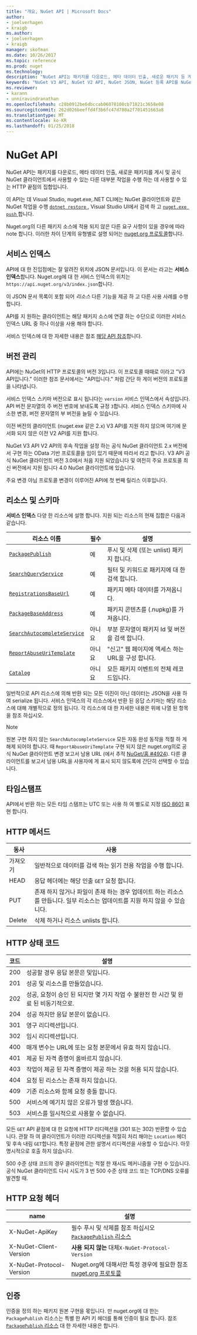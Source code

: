 ```yaml
---
title: "개요, NuGet API | Microsoft Docs"
author:
- joelverhagen
- kraigb
ms.author:
- joelverhagen
- kraigb
manager: skofman
ms.date: 10/26/2017
ms.topic: reference
ms.prod: nuget
ms.technology: 
description: "NuGet API는 패키지를 다운로드, 메타 데이터 인출, 새로운 패키지 등 게시를 사용할 수 있는 HTTP 끝점의 집합입니다."
keywords: "NuGet V3 API, NuGet V2 API, NuGet JSON, NuGet 등록 API를 NuGet API 플랫 컨테이너, NuGet nupkg API, NuGet 메타 데이터 API, NuGet 검색 API, NuGet 푸시 API NuGe API를 게시, NuGet API를 삭제, NuGet unlist API, NuGet 프로토콜"
ms.reviewer:
- karann
- unniravindranathan
ms.openlocfilehash: c28b0912be6dbccab06078100cb71821c3658e08
ms.sourcegitcommit: 262d026beeffd4f3b6fc47d780a2f701451663a8
ms.translationtype: MT
ms.contentlocale: ko-KR
ms.lasthandoff: 01/25/2018
---
```

# <a name="nuget-api"></a>NuGet API

NuGet API는 패키지를 다운로드, 메타 데이터 인출, 새로운 패키지를 게시 및 공식 NuGet 클라이언트에서 사용할 수 있는 다른 대부분 작업을 수행 하는 데 사용할 수 있는 HTTP 끝점의 집합입니다.

이 API는 데 Visual Studio, nuget.exe,.NET CLI에는 NuGet 클라이언트와 같은 NuGet 작업을 수행 [ `dotnet restore` ](/dotnet/articles/core/preview3/tools/dotnet-restore), Visual Studio UI에서 검색 하 고 [ `nuget.exe push` ](../tools/cli-ref-push.md)합니다.

Nuget.org의 다른 패키지 소스에 적용 되지 않은 다른 요구 사항이 있을 경우에 따라 note 합니다. 이러한 차이 단계의 유형별로 설명 되어는 [nuget.org 프로토콜](nuget-protocols.md)합니다.

## <a name="service-index"></a>서비스 인덱스

API에 대 한 진입점에는 잘 알려진 위치에 JSON 문서입니다. 이 문서는 라고는 **서비스 인덱스**합니다.
Nuget.org에 대 한 서비스 인덱스의 위치는 `https://api.nuget.org/v3/index.json`합니다.

이 JSON 문서 목록이 포함 되어 *리소스* 다른 기능을 제공 하 고 다른 사용 사례를 수행 합니다.

API를 지 원하는 클라이언트는 해당 패키지 소스에 연결 하는 수단으로 이러한 서비스 인덱스 URL 중 하나 이상을 사용 해야 합니다.

서비스 인덱스에 대 한 자세한 내용은 참조 [해당 API 참조](service-index.md)합니다.

## <a name="versioning"></a>버전 관리

API에는 NuGet의 HTTP 프로토콜의 버전 3입니다. 이 프로토콜 때때로 이라고 "V3 API입니다." 이러한 참조 문서에서는 "API입니다." 처럼 간단 하 게이 버전의 프로토콜을 나타냅니다.

서비스 인덱스 스키마 버전으로 표시 됩니다는 `version` 서비스 인덱스에서 속성입니다. API 버전 문자열의 주 버전 번호에 보내도록 규정 `3`합니다. 서비스 인덱스 스키마에 사소한 변경, 버전 문자열의 부 버전을 늘릴 수 있습니다.

이전 버전의 클라이언트 (nuget.exe 같은 2.x) V3 API를 지원 하지 않으며 여기에 문서화 되지 않은 이전 V2 API를 지원 합니다.

NuGet V3 API V2 API의 후속 작업을 설정 하는 공식 NuGet 클라이언트 2.x 버전에서 구현 하는 OData 기반 프로토콜을 임이 있기 때문에 따라서 라고 합니다. V3 API 공식 NuGet 클라이언트 버전 3.0에서 처음 지원 되었습니다 및 여전히 주요 프로토콜 최신 버전에서 지원 됩니다 4.0 NuGet 클라이언트에 있습니다. 

주요 변경 아님 프로토콜 변경이 이루어진 API에 첫 번째 릴리스 이후입니다.

## <a name="resources-and-schema"></a>리소스 및 스키마

**서비스 인덱스** 다양 한 리소스에 설명 합니다. 지원 되는 리소스의 현재 집합은 다음과 같습니다.

리소스 이름                                                          | 필수 | 설명
---------------------------------------------------------------------- | -------- | -----------
[`PackagePublish`](package-publish-resource.md)                        | 예      | 푸시 및 삭제 (또는 unlist) 패키지 합니다.
[`SearchQueryService`](search-query-service-resource.md)               | 예      | 필터 및 키워드로 패키지에 대 한 검색 합니다.
[`RegistrationsBaseUrl`](registration-base-url-resource.md)            | 예      | 패키지 메타 데이터를 가져옵니다.
[`PackageBaseAddress`](package-base-address-resource.md)               | 예      | 패키지 콘텐츠를 (.nupkg)를 가져옵니다.
[`SearchAutocompleteService`](search-autocomplete-service-resource.md) | 아니요       | 부분 문자열이 패키지 Id 및 버전을 검색 합니다.
[`ReportAbuseUriTemplate`](report-abuse-resource.md)                   | 아니요       | "신고" 웹 페이지에 액세스 하는 URL을 구성 합니다.
[`Catalog`](catalog-resource.md)                                       | 아니요       | 모든 패키지 이벤트의 전체 레코드입니다.

일반적으로 API 리소스에 의해 반환 되는 모든 이진이 아닌 데이터는 JSON을 사용 하 여 serialize 됩니다. 서비스 인덱스의 각 리소스에서 반환 된 응답 스키마는 해당 리소스에 대해 개별적으로 정의 됩니다. 각 리소스에 대 한 자세한 내용은 위에 나열 된 항목을 참조 하십시오.

> [!Note]
> 원본 구현 하지 않는 `SearchAutocompleteService` 모든 자동 완성 동작을 적절 하 게 해제 되어야 합니다. 때 `ReportAbuseUriTemplate` 구현 되지 않은 nuget.org의로 공식 NuGet 클라이언트 변경 보고서 남용 URL (에서 추적 [NuGet/홈 #4924](https://github.com/NuGet/Home/issues/4924)). 다른 클라이언트를 보고서 남용 URL을 사용자에 게 표시 되지 않도록에 간단히 선택할 수 있습니다.

## <a name="timestamps"></a>타임스탬프

API에서 반환 하는 모든 타임 스탬프는 UTC 또는 사용 하 여 별도로 지정 [ISO 8601](https://www.iso.org/iso-8601-date-and-time-format.html) 표현 합니다. 

## <a name="http-methods"></a>HTTP 메서드

동사   | 사용
------ | -----------
가져오기    | 일반적으로 데이터를 검색 하는 읽기 전용 작업을 수행 합니다.
HEAD   | 응답 헤더에는 해당 인출 `GET` 요청 합니다.
PUT    | 존재 하지 않거나 파일이 존재 하는 경우 업데이트 하는 리소스를 만듭니다. 일부 리소스는 업데이트를 지원 하지 않을 수 있습니다.
Delete | 삭제 하거나 리소스 unlists 합니다.

## <a name="http-status-codes"></a>HTTP 상태 코드

코드 | 설명
---- | -----
200  | 성공할 경우 응답 본문은 및입니다.
201  | 성공 및 리소스를 만들었습니다.
202  | 성공, 요청이 승인 된 되지만 몇 가지 작업 수 불완전 한 시간 및 완료 된 비동기적으로.
204  | 성공 하지만 응답 본문이 없습니다.
301  | 영구 리디렉션입니다.
302  | 임시 리디렉션입니다.
400  | 매개 변수는 URL에 또는 요청 본문에서 유효 하지 않습니다.
401  | 제공 된 자격 증명이 올바르지 않습니다.
403  | 작업이 제공 된 자격 증명이 제공 하는 것을 허용 되지 않습니다.
404  | 요청 된 리소스는 존재 하지 않습니다.
409  | 기존 리소스와 함께 요청 충돌 합니다.
500  | 서비스에 예기치 않은 오류가 발생 했습니다.
503  | 서비스를 일시적으로 사용할 수 없습니다.

모든 `GET` API 끝점에 대 한 요청에 HTTP 리디렉션을 (301 또는 302) 반환할 수 있습니다. 관찰 하 여 클라이언트가 이러한 리디렉션을 적절히 처리 해야는 `Location` 헤더 및 후속 내림 `GET`합니다. 특정 끝점에 관한 설명서 리디렉션을 사용할 수 있습니다. 아웃 명시적으로 호출 하지 않습니다.

500 수준 상태 코드의 경우 클라이언트는 적절 한 재시도 메커니즘을 구현 수 있습니다. 공식 NuGet 클라이언트 다시 시도가 3 번 500 수준 상태 코드 또는 TCP/DNS 오류를 발견할 때.

## <a name="http-request-headers"></a>HTTP 요청 헤더

name                     | 설명
------------------------ | -----------
X-NuGet-ApiKey           | 필수 푸시 및 삭제를 참조 하십시오 [ `PackagePublish` 리소스](package-publish-resource.md)
X-NuGet-Client-Version   | **사용 되지 않는** 대체`X-NuGet-Protocol-Version`
X-NuGet-Protocol-Version | Nuget.org에 대해서만 특정 경우에 필요한 참조 [nuget.org 프로토콜](NuGet-Protocols.md)

## <a name="authentication"></a>인증

인증을 정의 하는 패키지 원본 구현을 몫입니다. 만 nuget.org에 대 한는 `PackagePublish` 리소스는 특별 한 API 키 헤더를 통해 인증이 필요 합니다. 참조 [ `PackagePublish` 리소스](package-publish-resource.md) 대 한 자세한 내용은 합니다.
